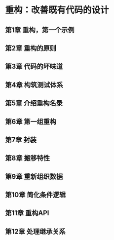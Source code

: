 # 重构：改善既有代码的设计
## 第1章 重构，第一个示例
## 第2章 重构的原则
## 第3章 代码的坏味道
## 第4章 构筑测试体系
## 第5章 介绍重构名录
## 第6章 第一组重构
## 第7章 封装
## 第8章 搬移特性
## 第9章 重新组织数据
## 第10章 简化条件逻辑
## 第11章 重构API
## 第12章 处理继承关系